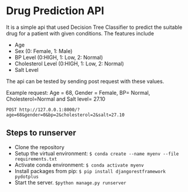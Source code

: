 # Drug Prediction API

It is a simple api that used Decision Tree Classifier to predict the suitable drug for a patient with given conditions. The features include
- Age
- Sex (0: Female, 1: Male)
- BP Level  (0:HIGH, 1: Low, 2: Normal)
- Cholesterol Level (0:HIGH, 1: Low, 2: Normal)
- Salt Level

The api can be tested by sending post request with these values.

Example request:
Age = 68, Gender = Female, BP= Normal, Cholesterol=Normal and Salt level= 27.10


	POST http://127.0.0.1:8000/?age=68&gender=0&bp=2&cholesterol=2&salt=27.10

## Steps to runserver
- Clone the repository
- Setup the virtual environment:
    `$ conda create --name myenv --file requirements.txt`
- Activate conda environment:
    `$ conda activate myenv`
- Install packages from pip:
    `$ pip install djangorestframework pydotplus`
- Start the server.
    `$python manage.py runserver `
